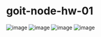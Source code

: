 # goit-node-hw-01

![image](https://user-images.githubusercontent.com/100141221/210269137-679c6eaa-4a58-4710-a6b1-4c88d7e8ce7a.png)
![image](https://user-images.githubusercontent.com/100141221/210269191-72fcd7c8-7126-4c46-9509-80f1297d6fc0.png)
![image](https://user-images.githubusercontent.com/100141221/210269212-57cfc273-9321-45c1-bb28-74fe8e27a86e.png)
![image](https://user-images.githubusercontent.com/100141221/210269232-49a78dc0-5318-443f-b626-9fe73e9d9a31.png)
